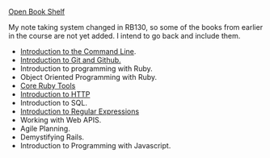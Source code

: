 [Open Book Shelf](https://launchschool.com/books)

My note taking system changed in RB130, so some of the books from earlier in the course are not yet added. I intend to go back and include them. 

- [Introduction to the Command Line](https://github.com/SandyRodger/launch_school_books/blob/main/introduction_to_the_command_line.md).
- [Introduction to Git and Github.](https://github.com/SandyRodger/launch_school_books/blob/main/git_and_github.md)
- Introduction to programming with Ruby.
- Object Oriented Programming with Ruby.
- [Core Ruby Tools](https://github.com/SandyRodger/launch_school_books/blob/main/ruby_core_tools.md)
- [Introduction to HTTP](https://launchschool.com/books/http)
- Introduction to SQL.
- [Introduction to Regular Expressions](https://github.com/SandyRodger/launch_school_books/blob/main/introduction_to_regex.md)
- Working with Web APIS.
- Agile Planning.
- Demystifying Rails.
- Introduction to Programming with Javascript.
